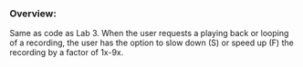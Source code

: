 ### Overview:

Same as code as Lab 3. When the user requests a playing back or looping of a recording, the user has the option to slow down (S) or speed up (F) the recording by a factor of 1x-9x.